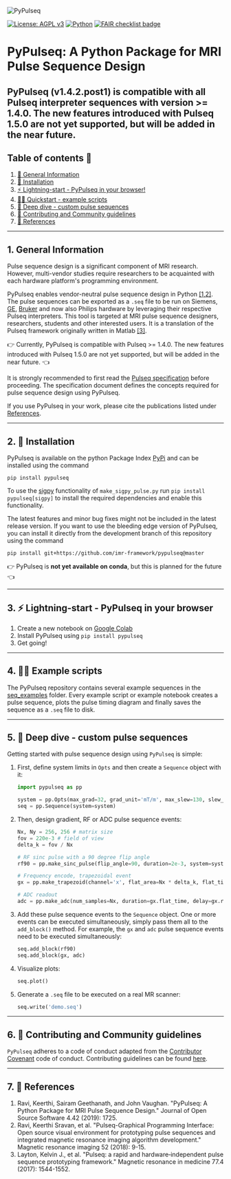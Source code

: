 <p align="center">

![PyPulseq](logo.png)

</p>

<p align = "left">

[![License: AGPL v3](https://img.shields.io/badge/License-AGPL%20v3-blue.svg)](https://www.gnu.org/licenses/agpl-3.0)
[![Python](https://img.shields.io/badge/python-3.7--3.13-blue)](https://pypi.org/project/pypulseq/)
[![FAIR checklist badge](https://fairsoftwarechecklist.net/badge.svg)](https://fairsoftwarechecklist.net/v0.2?f=31&a=32113&i=32322&r=133)

</p>

# PyPulseq: A Python Package for MRI Pulse Sequence Design

## PyPulseq (v1.4.2.post1) is compatible with all Pulseq interpreter sequences with version >= 1.4.0. The new features introduced with Pulseq 1.5.0 are not yet supported, but will be added in the near future. 

## Table of contents 🧾

1. [📃 General Information][section-general-info]
2. [🔨 Installation][section-installation]
3. [⚡ Lightning-start - PyPulseq in your browser!][section-lightning-start]
4. [🏃‍♂ Quickstart - example scripts][section-quickstart-examples]
5. [🤿 Deep dive - custom pulse sequences][section-deep-dive]
6. [👥 Contributing and Community guidelines][section-contributing]
7. [📖 References][section-references]

---

## 1. General Information

Pulse sequence design is a significant component of MRI research. However, multi-vendor studies require researchers to
be acquainted with each hardware platform's programming environment.

PyPulseq enables vendor-neutral pulse sequence design in Python [[1,2]][section-references]. The pulse sequences can be
exported as a `.seq` file to be run on Siemens, [GE], [Bruker] and now also Philips hardware by leveraging their respective Pulseq interpreters. This tool is targeted at MRI pulse sequence designers, researchers, students and other interested
users. It is a translation of the Pulseq framework originally written in Matlab [[3]][section-references].

👉 Currently, PyPulseq is compatible with Pulseq >= 1.4.0. The new features introduced with Pulseq 1.5.0 are not yet supported, but will be added in the near future. 👈

It is strongly recommended to first read the [Pulseq specification]  before proceeding. The specification
document defines the concepts required for pulse sequence design using PyPulseq.

If you use PyPulseq in your work, please cite the publications listed under [References][section-references].

---

## 2. 🔨 Installation

PyPulseq is available on the python Package Index [PyPi](https://pypi.org/project/pypulseq/) and can be installed using the command

`pip install pypulseq`

To use the [sigpy](https://sigpy.readthedocs.io/en/latest/) functionality of `make_sigpy_pulse.py` run `pip install pypulseq[sigpy]` to install the required dependencies and enable this functionality.

The latest features and minor bug fixes might not be included in the latest release version. If you want to use the bleeding edge version of PyPulseq, you can install it directly from the development branch of this repository using the command

`pip install git+https://github.com/imr-framework/pypulseq@master`

👉 PyPulseq is **not yet available on conda**, but this is planned for the future 👈

---

## 3. ⚡ Lightning-start - PyPulseq in your browser

1. Create a new notebook on [Google Colab][google-colab]
2. Install PyPulseq using `pip install pypulseq`
3. Get going!

---

## 4. 🏃‍♂ Example scripts

The PyPulseq repository contains several example sequences in the [seq_examples](/pypulseq/seq_examples/) folder. Every example script or example notebook creates a pulse sequence, plots the pulse timing diagram and finally saves the sequence as a `.seq` file to disk.

---

## 5. 🤿 Deep dive - custom pulse sequences

Getting started with pulse sequence design using `PyPulseq` is simple:

1. First, define system limits in `Opts` and then create a `Sequence` object with it:

    ```python
    import pypulseq as pp

    system = pp.Opts(max_grad=32, grad_unit='mT/m', max_slew=130, slew_unit='mT/m/ms')
    seq = pp.Sequence(system=system)
    ```

2. Then, design gradient, RF or ADC pulse sequence events:

    ```python
    Nx, Ny = 256, 256 # matrix size
    fov = 220e-3 # field of view
    delta_k = fov / Nx

    # RF sinc pulse with a 90 degree flip angle
    rf90 = pp.make_sinc_pulse(flip_angle=90, duration=2e-3, system=system, slice_thickness=5e-3, apodization=0.5,time_bw_product=4, use='excitation')

    # Frequency encode, trapezoidal event
    gx = pp.make_trapezoid(channel='x', flat_area=Nx * delta_k, flat_time=6.4e-3, system=system)

    # ADC readout
    adc = pp.make_adc(num_samples=Nx, duration=gx.flat_time, delay=gx.rise_time, system=system)
    ```

3. Add these pulse sequence events to the `Sequence` object. One or more events can be executed simultaneously, simply pass them all to the `add_block()` method. For example, the `gx` and `adc` pulse sequence events need to be executed simultaneously:

    ```python
    seq.add_block(rf90)
    seq.add_block(gx, adc)
    ```

4. Visualize plots:

    ```python
    seq.plot()
    ```

5. Generate a `.seq` file to be executed on a real MR scanner:

    ```python
    seq.write('demo.seq')
    ```

---

## 6. 👥 Contributing and Community guidelines

`PyPulseq` adheres to a code of conduct adapted from the [Contributor Covenant] code of conduct.
Contributing guidelines can be found [here][contrib-guidelines].

---

## 7. 📖 References

1. Ravi, Keerthi, Sairam Geethanath, and John Vaughan. "PyPulseq: A Python Package for MRI Pulse Sequence Design."
Journal of Open Source Software 4.42 (2019): 1725.
2. Ravi, Keerthi Sravan, et al. "Pulseq-Graphical Programming Interface: Open source visual environment for prototyping
pulse sequences and integrated magnetic resonance imaging algorithm development." Magnetic resonance imaging 52 (2018):
9-15.
3. Layton, Kelvin J., et al. "Pulseq: a rapid and hardware‐independent pulse sequence prototyping framework." Magnetic
resonance in medicine 77.4 (2017): 1544-1552.

[Bruker]: https://github.com/pulseq/bruker_interpreter
[Contributor Covenant]: http://contributor-covenant.org
[GE]: https://toppemri.github.io
[Pulseq specification]: https://pulseq.github.io/specification.pdf
[contrib-guidelines]: https://github.com/imr-framework/pypulseq/blob/master/CONTRIBUTING.md
[google-colab]: https://colab.research.google.com/
[section-general-info]: #1-general-information
[section-contributing]: #7--contributing-and-community-guidelines
[section-deep-dive]: #6--deep-dive---custom-pulse-sequences
[section-installation]: #3--installation
[section-lightning-start]: #4--lightning-start---pypulseq-in-your-browser
[section-quickstart-examples]: #5--quickstart---example-scripts
[section-references]: #8--references
